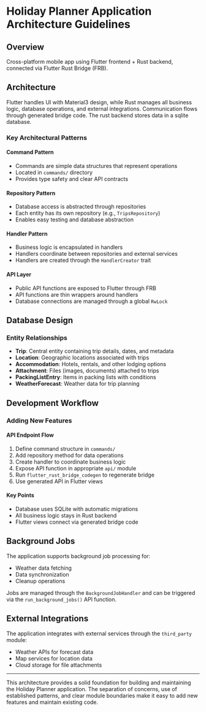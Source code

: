 # Holiday Planner Application Architecture Guidelines

## Overview

Cross-platform mobile app using Flutter frontend + Rust backend, connected via Flutter Rust Bridge (FRB).

## Architecture

Flutter handles UI with Material3 design, while Rust manages all business logic, database operations, and external integrations. Communication flows through generated bridge code.
The rust backend stores data in a sqlite database.

### Key Architectural Patterns

#### Command Pattern
- Commands are simple data structures that represent operations
- Located in `commands/` directory
- Provides type safety and clear API contracts

#### Repository Pattern
- Database access is abstracted through repositories
- Each entity has its own repository (e.g., `TripsRepository`)
- Enables easy testing and database abstraction

#### Handler Pattern
- Business logic is encapsulated in handlers
- Handlers coordinate between repositories and external services
- Handlers are created through the `HandlerCreator` trait

#### API Layer
- Public API functions are exposed to Flutter through FRB
- API functions are thin wrappers around handlers
- Database connections are managed through a global `RwLock`

## Database Design

### Entity Relationships
- **Trip**: Central entity containing trip details, dates, and metadata
- **Location**: Geographic locations associated with trips
- **Accommodation**: Hotels, rentals, and other lodging options
- **Attachment**: Files (images, documents) attached to trips
- **PackingListEntry**: Items in packing lists with conditions
- **WeatherForecast**: Weather data for trip planning

## Development Workflow

### Adding New Features

#### API Endpoint Flow
1. Define command structure in `commands/`
2. Add repository method for data operations
3. Create handler to coordinate business logic
4. Expose API function in appropriate `api/` module
5. Run `flutter_rust_bridge_codegen` to regenerate bridge
6. Use generated API in Flutter views

#### Key Points
- Database uses SQLite with automatic migrations
- All business logic stays in Rust backend
- Flutter views connect via generated bridge code

## Background Jobs

The application supports background job processing for:
- Weather data fetching
- Data synchronization
- Cleanup operations

Jobs are managed through the `BackgroundJobHandler` and can be triggered via the `run_background_jobs()` API function.

## External Integrations

The application integrates with external services through the `third_party` module:
- Weather APIs for forecast data
- Map services for location data
- Cloud storage for file attachments

---

This architecture provides a solid foundation for building and maintaining the Holiday Planner application. The separation of concerns, use of established patterns, and clear module boundaries make it easy to add new features and maintain existing code.
